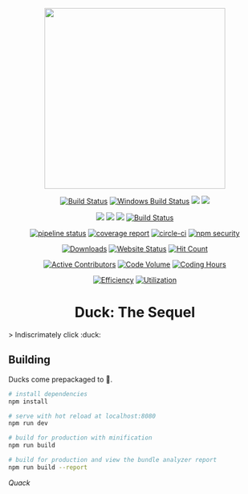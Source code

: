 <p align="center"><img src="https://media.giphy.com/media/3og0Ix3vPH4B2kqz04/giphy.gif" width="360"></p>
<p align="center">
  <a href="https://travis-ci.org/mattmatters/duck"><img src="https://travis-ci.org/mattmatters/duck.svg?branch=master" alt="Build Status" /></a>
  <a href="https://ci.appveyor.com/project/mattmatters/duck"><img src="https://ci.appveyor.com/api/projects/status/dkfyae9omp2g64r2?svg=true" alt="Windows Build Status" /></a>
  <a href="https://codeclimate.com/github/mattmatters/duck/maintainability"><img src="https://api.codeclimate.com/v1/badges/05e171eb9300bb2cfb42/maintainability" /></a>
  <a href="https://codeclimate.com/github/mattmatters/duck/test_coverage"><img src="https://api.codeclimate.com/v1/badges/05e171eb9300bb2cfb42/test_coverage" /></a>
</p>
<p align="center">
    <a href="https://app.codeship.com/projects/256353"><img src="https://app.codeship.com/projects/b15bc150-a967-0135-7965-32b6694ce8bc/status?branch=master" /></a>
    <a href="https://david-dm.org/mattmatters/duck"><img src="https://david-dm.org/mattmatters/duck.svg"></a>
    <a href="https://david-dm.org/mattmatters/duck?type=dev" title="devDependencies status"><img src="https://david-dm.org/mattmatters/duck/dev-status.svg" /></a>
    <a href='https://semaphoreci.com/mattmatters/duck'><img src='https://semaphoreci.com/api/v1/mattmatters/duck/branches/master/badge.svg' alt="Build Status" /></a>
</p>
<p align="center">
    <a href="https://gitlab.com/mattmatters/duck/commits/master"><img alt="pipeline status" src="https://gitlab.com/mattmatters/duck/badges/master/pipeline.svg" /></a>
    <a href="https://gitlab.com/mattmatters/duck/commits/master"><img alt="coverage report" src="https://gitlab.com/mattmatters/duck/badges/master/coverage.svg" /></a>
    <a href="https://circleci.com/gh/mattmatters/duck/tree/master"><img alt="circle-ci" src="https://circleci.com/gh/mattmatters/duck/tree/master.svg?style=svg" /></a>
    <a href="https://nodesecurity.io/orgs/matt-matters/projects/c9b6fee7-8e51-4da8-9612-0911d3998d96"><img alt="npm security" src="https://nodesecurity.io/orgs/matt-matters/projects/c9b6fee7-8e51-4da8-9612-0911d3998d96/badge" /></a>
</p>
<p align="center">
    <a href="https://github.com/mattmatters/duck"><img alt="Downloads" src="https://img.shields.io/github/downloads/mattmatters/duck/total.svg" /></a>
    <a href="http://duckdynasty2.site"><img alt="Website Status" src="https://img.shields.io/website-up-down-green-red/http/duckdynasty2.site.svg?label=WebsiteStatus" /></a>
    <a href="http://hits.dwyl.io/mattmatters/duck"><img alt="Hit Count" src="http://hits.dwyl.io/mattmatters/duck.svg" /></a>
</p>
<p align="center">
    <a href="https://gitential.com/accounts/923/projects/1025/share?uuid=21f8a461-8737-44db-9414-af4c3fba4094&utm_source=shield&utm_medium=shield&utm_campaign=1025"><img src="https://api.gitential.com/accounts/923/projects/1025/badges/active-contributors.svg" alt="Active Contributors" /></a>
    <a href="https://gitential.com/accounts/923/projects/1025/share?uuid=21f8a461-8737-44db-9414-af4c3fba4094&utm_source=shield&utm_medium=shield&utm_campaign=1025"><img src="https://api.gitential.com/accounts/923/projects/1025/badges/code-volume.svg" alt="Code Volume" /></a>
    <a href="https://gitential.com/accounts/923/projects/1025/share?uuid=21f8a461-8737-44db-9414-af4c3fba4094&utm_source=shield&utm_medium=shield&utm_campaign=1025"><img src="https://api.gitential.com/accounts/923/projects/1025/badges/coding-hours.svg" alt="Coding Hours" /></a>
</p>
<p align="center">
    <a href="https://gitential.com/accounts/923/projects/1025/share?uuid=21f8a461-8737-44db-9414-af4c3fba4094&utm_source=shield&utm_medium=shield&utm_campaign=1025"><img src="https://api.gitential.com/accounts/923/projects/1025/badges/efficiency.svg" alt="Efficiency" /></a>
    <a href="https://gitential.com/accounts/923/projects/1025/share?uuid=21f8a461-8737-44db-9414-af4c3fba4094&utm_source=shield&utm_medium=shield&utm_campaign=1025"><img src="https://api.gitential.com/accounts/923/projects/1025/badges/utilization.svg" alt="Utilization" /></a>
</p>
<h1 align="center">Duck: The Sequel</h1>
> Indiscrimately click :duck:


## Building
Ducks come prepackaged to :duck:.

``` bash
# install dependencies
npm install

# serve with hot reload at localhost:8080
npm run dev

# build for production with minification
npm run build

# build for production and view the bundle analyzer report
npm run build --report
```

_Quack_
